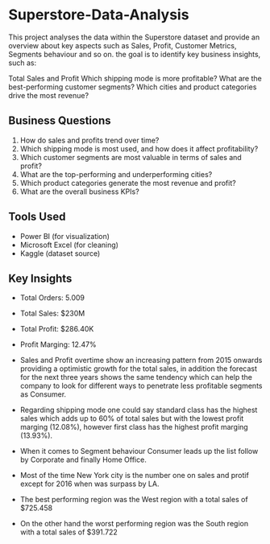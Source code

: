 # Superstore-Data-Analysis
This project analyses the data within the Superstore dataset and provide an overview about key aspects such as Sales, Profit, Customer Metrics, Segments behaviour and so on.
the goal is to identify key business insights, such as:

Total Sales and Profit
Which shipping mode is more profitable?
What are the best-performing customer segments?
Which cities and product categories drive the most  revenue?


## Business Questions

1. How do sales and profits trend over time?
2. Which shipping mode is most used, and how does it affect profitability?
3. Which customer segments are most valuable in terms of sales and profit?
4. What are the top-performing and underperforming cities?
5. Which product categories generate the most revenue and profit?
6. What are the overall business KPIs?


## Tools Used

- Power BI (for visualization)
- Microsoft Excel (for cleaning)
- Kaggle (dataset source)


## Key Insights

- Total Orders: 5.009
- Total Sales: $230M
- Total Profit: $286.40K
- Profit Marging: 12.47%

- Sales and Profit overtime show an increasing pattern from 2015 onwards providing a optimistic growth for the total sales, in addition the forecast for the next three years shows the same tendency which can help the company to look for different ways to penetrate less profitable segments as Consumer.
- Regarding shipping mode one could say standard class has the highest sales which adds up to 60% of total sales but with the lowest profit marging (12.08%), however first class has the highest profit marging (13.93%).
- When it comes to Segment behaviour Consumer leads up the list follow by Corporate and finally Home Office.
- Most of the time New York city is the number one on sales and protif except for 2016 when was surpass by LA.
- The best performing region was the West region with a total sales of $725.458
- On the other hand the worst performing region was the South region with a total sales of $391.722














